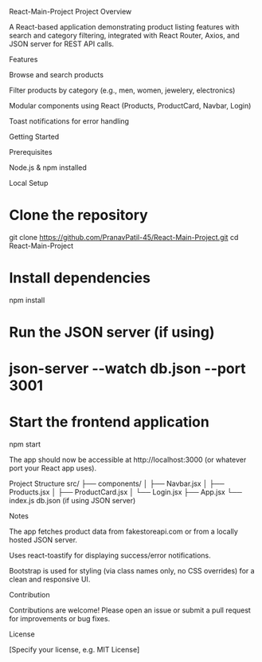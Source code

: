 React-Main-Project
Project Overview

A React-based application demonstrating product listing features with search and category filtering, integrated with React Router, Axios, and JSON server for REST API calls.

Features

Browse and search products

Filter products by category (e.g., men, women, jewelery, electronics)

Modular components using React (Products, ProductCard, Navbar, Login)

Toast notifications for error handling

Getting Started

Prerequisites

Node.js & npm installed

Local Setup

# Clone the repository
git clone https://github.com/PranavPatil-45/React-Main-Project.git
cd React-Main-Project

# Install dependencies
npm install

# Run the JSON server (if using)
# json-server --watch db.json --port 3001

# Start the frontend application
npm start


The app should now be accessible at http://localhost:3000 (or whatever port your React app uses).

Project Structure
src/
├── components/
│   ├── Navbar.jsx
│   ├── Products.jsx
│   ├── ProductCard.jsx
│   └── Login.jsx
├── App.jsx
└── index.js
db.json (if using JSON server)

Notes

The app fetches product data from fakestoreapi.com or from a locally hosted JSON server.

Uses react-toastify for displaying success/error notifications.

Bootstrap is used for styling (via class names only, no CSS overrides) for a clean and responsive UI.

Contribution

Contributions are welcome! Please open an issue or submit a pull request for improvements or bug fixes.

License

[Specify your license, e.g. MIT License]
